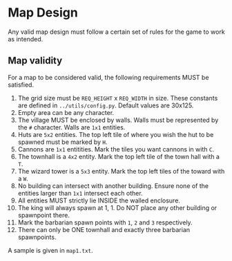 # Map Design

Any valid map design must follow a certain set of rules for the game to work as intended.

## Map validity
For a map to be considered valid, the following requirements MUST be satisfied.

1. The grid size must be `REQ_HEIGHT` x `REQ_WIDTH` in size. These constants are defined in `../utils/config.py`. Default values are 30x125.
2. Empty area can be any character.
3. The village MUST be enclosed by walls. Walls must be represented by the `#` character. Walls are `1x1` entities.
4. Huts are `5x2` entities. The top left tile of where you wish the hut to be spawned must be marked by `H`.
5. Cannons are `1x1` entitities. Mark the tiles you want cannons in with `C`.
6. The townhall is a `4x2` entity. Mark the top left tile of the town hall with a `T`.
7. The wizard tower is a `5x3` entity. Mark the top left tiles of the toward with a `W`.
8. No building can intersect with another building. Ensure none of the entities larger than `1x1` intersect each other.
9. All entities MUST strictly lie INSIDE the walled enclosure. 
10. The king will always spawn at 1, 1. Do NOT place any other building or spawnpoint there.
11. Mark the barbarian spawn points with `1`, `2` and `3` respectively.
12. There can only be ONE townhall and exactly three barbarian spawnpoints.

A sample is given in `map1.txt`.